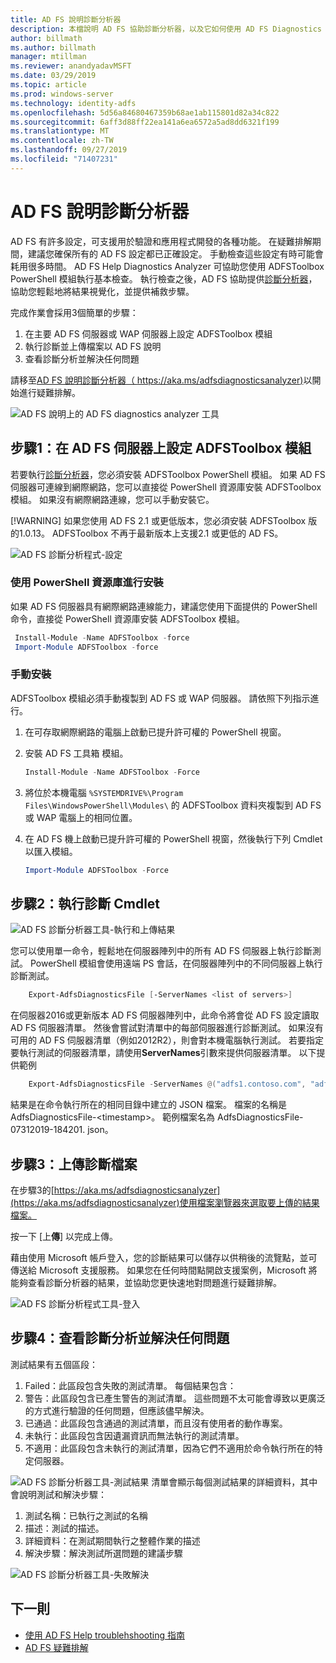 ```yaml
---
title: AD FS 說明診斷分析器
description: 本檔說明 AD FS 協助診斷分析器，以及它如何使用 AD FS Diagnostics PowerShell 模組來執行基本檢查。
author: billmath
ms.author: billmath
manager: mtillman
ms.reviewer: anandyadavMSFT
ms.date: 03/29/2019
ms.topic: article
ms.prod: windows-server
ms.technology: identity-adfs
ms.openlocfilehash: 5d56a84680467359b68ae1ab115801d82a34c822
ms.sourcegitcommit: 6aff3d88ff22ea141a6ea6572a5ad8dd6321f199
ms.translationtype: MT
ms.contentlocale: zh-TW
ms.lasthandoff: 09/27/2019
ms.locfileid: "71407231"
---
```

# <a name="ad-fs-help-diagnostics-analyzer"></a>AD FS 說明診斷分析器

AD FS 有許多設定，可支援用於驗證和應用程式開發的各種功能。 在疑難排解期間，建議您確保所有的 AD FS 設定都已正確設定。 手動檢查這些設定有時可能會耗用很多時間。 AD FS Help Diagnostics Analyzer 可協助您使用 ADFSToolbox PowerShell 模組執行基本檢查。 執行檢查之後，AD FS 協助提供[診斷分析器](https://aka.ms/adfsdiagnosticsanalyzer)，協助您輕鬆地將結果視覺化，並提供補救步驟。

完成作業會採用3個簡單的步驟：

1. 在主要 AD FS 伺服器或 WAP 伺服器上設定 ADFSToolbox 模組
2. 執行診斷並上傳檔案以 AD FS 說明
3. 查看診斷分析並解決任何問題

請移至[AD FS 說明診斷分析器（ https://aka.ms/adfsdiagnosticsanalyzer)](https://aka.ms/adfsdiagnosticsanalyzer)以開始進行疑難排解。

![AD FS 說明上的 AD FS diagnostics analyzer 工具](media/ad-fs-diagonostics-analyzer/home.png)

## <a name="step-1-setup-the-adfstoolbox-module-on-ad-fs-server"></a>步驟1：在 AD FS 伺服器上設定 ADFSToolbox 模組

若要執行[診斷分析器](https://aka.ms/adfsdiagnosticsanalyzer)，您必須安裝 ADFSToolbox PowerShell 模組。 如果 AD FS 伺服器可連線到網際網路，您可以直接從 PowerShell 資源庫安裝 ADFSToolbox 模組。 如果沒有網際網路連線，您可以手動安裝它。 

[!WARNING]
如果您使用 AD FS 2.1 或更低版本，您必須安裝 ADFSToolbox 版的1.0.13。 ADFSToolbox 不再于最新版本上支援2.1 或更低的 AD FS。

![AD FS 診斷分析程式-設定](media/ad-fs-diagonostics-analyzer/step1_v2.png)

### <a name="setup-using-powershell-gallery"></a>使用 PowerShell 資源庫進行安裝

如果 AD FS 伺服器具有網際網路連線能力，建議您使用下面提供的 PowerShell 命令，直接從 PowerShell 資源庫安裝 ADFSToolbox 模組。

   ```powershell
    Install-Module -Name ADFSToolbox -force
    Import-Module ADFSToolbox -force
   ```

### <a name="setup-manually"></a>手動安裝

ADFSToolbox 模組必須手動複製到 AD FS 或 WAP 伺服器。 請依照下列指示進行。

1. 在可存取網際網路的電腦上啟動已提升許可權的 PowerShell 視窗。
2. 安裝 AD FS 工具箱 模組。

    ```powershell
    Install-Module -Name ADFSToolbox -Force
    ```
3. 將位於本機電腦 `%SYSTEMDRIVE%\Program Files\WindowsPowerShell\Modules\` 的 ADFSToolbox 資料夾複製到 AD FS 或 WAP 電腦上的相同位置。

4. 在 AD FS 機上啟動已提升許可權的 PowerShell 視窗，然後執行下列 Cmdlet 以匯入模組。

    ```powershell
    Import-Module ADFSToolbox -Force
    ```

## <a name="step-2-execute-the-diagnostics-cmdlet"></a>步驟2：執行診斷 Cmdlet

![AD FS 診斷分析器工具-執行和上傳結果](media/ad-fs-diagonostics-analyzer/step2_v2.png)

您可以使用單一命令，輕鬆地在伺服器陣列中的所有 AD FS 伺服器上執行診斷測試。 PowerShell 模組會使用遠端 PS 會話，在伺服器陣列中的不同伺服器上執行診斷測試。

```powershell
    Export-AdfsDiagnosticsFile [-ServerNames <list of servers>]
```

在伺服器2016或更新版本 AD FS 伺服器陣列中，此命令將會從 AD FS 設定讀取 AD FS 伺服器清單。 然後會嘗試對清單中的每部伺服器進行診斷測試。 如果沒有可用的 AD FS 伺服器清單（例如2012R2），則會對本機電腦執行測試。 若要指定要執行測試的伺服器清單，請使用**ServerNames**引數來提供伺服器清單。 以下提供範例

```powershell
    Export-AdfsDiagnosticsFile -ServerNames @("adfs1.contoso.com", "adfs2.contoso.com")
```

結果是在命令執行所在的相同目錄中建立的 JSON 檔案。 檔案的名稱是 AdfsDiagnosticsFile-\<timestamp\>。 範例檔案名為 AdfsDiagnosticsFile-07312019-184201. json。

## <a name="step-3-upload-the-diagnostics-file"></a>步驟3：上傳診斷檔案

在步驟3的[https://aka.ms/adfsdiagnosticsanalyzer](https://aka.ms/adfsdiagnosticsanalyzer)使用檔案瀏覽器來選取要上傳的結果檔案。

按一下 [上**傳**] 以完成上傳。

藉由使用 Microsoft 帳戶登入，您的診斷結果可以儲存以供稍後的流覽點，並可傳送給 Microsoft 支援服務。 如果您在任何時間點開啟支援案例，Microsoft 將能夠查看診斷分析器的結果，並協助您更快速地對問題進行疑難排解。

![AD FS 診斷分析程式工具-登入](media/ad-fs-diagonostics-analyzer/sign_in_step.png)

## <a name="step-4-view-diagnostics-analysis-and-resolve-any-issues"></a>步驟4：查看診斷分析並解決任何問題

測試結果有五個區段：

1. Failed：此區段包含失敗的測試清單。 每個結果包含：
2. 警告：此區段包含已產生警告的測試清單。 這些問題不太可能會導致以更廣泛的方式進行驗證的任何問題，但應該儘早解決。
3. 已通過：此區段包含通過的測試清單，而且沒有使用者的動作專案。
4. 未執行：此區段包含因遺漏資訊而無法執行的測試清單。
5. 不適用：此區段包含未執行的測試清單，因為它們不適用於命令執行所在的特定伺服器。

![AD FS 診斷分析器工具-測試結果](media/ad-fs-diagonostics-analyzer/step3a_v3.png) 清單會顯示每個測試結果的詳細資料，其中會說明測試和解決步驟：

1. 測試名稱：已執行之測試的名稱
2. 描述：測試的描述。
3. 詳細資料：在測試期間執行之整體作業的描述
4. 解決步驟：解決測試所選問題的建議步驟

![AD FS 診斷分析器工具-失敗解決](media/ad-fs-diagonostics-analyzer/step3b_v3.png)

## <a name="next"></a>下一則

- [使用 AD FS Help troublehshooting 指南](https://aka.ms/adfshelp/troubleshooting )
- [AD FS 疑難排解](ad-fs-tshoot-overview.md)

